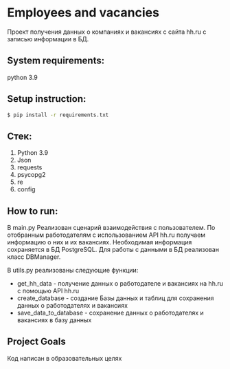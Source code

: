 # Employees and vacancies
Проект получения данных о компаниях и вакансиях с сайта hh.ru с записью информации в БД.
## System requirements:
python 3.9
## Setup instruction:
```bash
$ pip install -r requirements.txt
```
## Стек:
1. Python 3.9
2. Json
3. requests
4. psycopg2
5. re
6. config

## How to run:
В main.py
Реализован сценарий взаимодействия с пользователем.
По отобранным работодателям c использованием API hh.ru получаем информацию о них и их вакансиях.
Необходимая информация сохраняется в БД PostgreSQL.
Для работы с данными в БД реализован класс DBManager.

В utils.py реализованы следующие функции:

- get_hh_data - получение данных о работодателе и вакансиях на hh.ru с помощью API hh.ru
- create_database - создание Базы данных и таблиц для сохранения данных о работодателях и вакансиях
- save_data_to_database - сохранение данных о работодателях и вакансиях в базу данных

## Project Goals
Код написан в образовательных целях